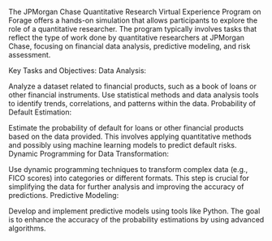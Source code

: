 The JPMorgan Chase Quantitative Research Virtual Experience Program on Forage offers a hands-on simulation that allows participants to explore the role of a quantitative researcher. The program typically involves tasks that reflect the type of work done by quantitative researchers at JPMorgan Chase, focusing on financial data analysis, predictive modeling, and risk assessment.

Key Tasks and Objectives:
Data Analysis:

Analyze a dataset related to financial products, such as a book of loans or other financial instruments.
Use statistical methods and data analysis tools to identify trends, correlations, and patterns within the data.
Probability of Default Estimation:

Estimate the probability of default for loans or other financial products based on the data provided.
This involves applying quantitative methods and possibly using machine learning models to predict default risks.
Dynamic Programming for Data Transformation:

Use dynamic programming techniques to transform complex data (e.g., FICO scores) into categories or different formats.
This step is crucial for simplifying the data for further analysis and improving the accuracy of predictions.
Predictive Modeling:

Develop and implement predictive models using tools like Python.
The goal is to enhance the accuracy of the probability estimations by using advanced algorithms.
